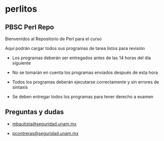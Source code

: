 perlitos
========

PBSC Perl Repo
--------------

Bienvenidos al Repositorio de Perl para el curso

Aquí podrán cargar todos sus programas de tarea listos para revisión

- Los programas deberán ser entregados antes de las 14 horas del día siguiente

- No se tomarán en cuenta los programas enviados después de esta hora

- Todos los programas deberán ejecutarse correctamente y sin errores de sintaxis

- Se deben entregar todos los programas para tener derecho a examen

Preguntas y dudas
-----------------

- mbautista@seguridad.unam.mx

- pcontreras@seguridad.unam.mx

